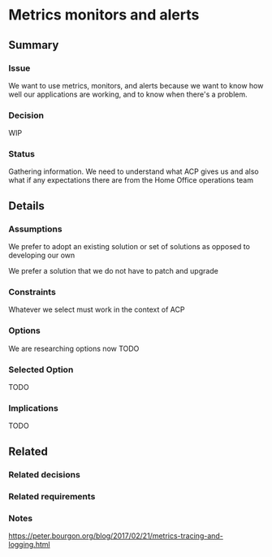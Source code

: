 # Metrics monitors and alerts

## Summary

### Issue
We want to use metrics, monitors, and alerts because we want to know how well our applications are working, and to know when there's a problem.


### Decision
WIP

### Status
Gathering information. We need to understand what ACP gives us and also what if any expectations there are from the Home Office operations team


## Details

### Assumptions
We prefer to adopt an existing solution or set of solutions as opposed to developing our own

We prefer a solution that we do not have to patch and upgrade


### Constraints
Whatever we select must work in the context of ACP

### Options
We are researching options now
TODO

### Selected Option
TODO

### Implications
TODO

## Related

### Related decisions

### Related requirements

### Notes
https://peter.bourgon.org/blog/2017/02/21/metrics-tracing-and-logging.html

